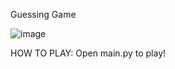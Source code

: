 Guessing Game

![image](https://github.com/user-attachments/assets/a84a1fd8-bb8c-43a2-879a-ccffa403d1dc)

HOW TO PLAY: Open main.py to play!

